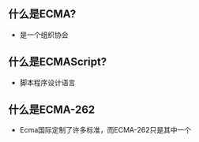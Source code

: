 ## 什么是ECMA?
- 是一个组织协会

## 什么是ECMAScript?
- 脚本程序设计语言

## 什么是ECMA-262
- Ecma国际定制了许多标准，而ECMA-262只是其中一个
